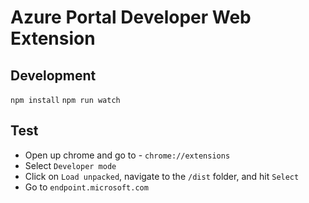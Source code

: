# Azure Portal Developer Web Extension

## Development

`npm install`
`npm run watch`

## Test

- Open up chrome and go to - `chrome://extensions`
- Select `Developer mode`
- Click on `Load unpacked`, navigate to the `/dist` folder, and hit `Select`
- Go to `endpoint.microsoft.com`

